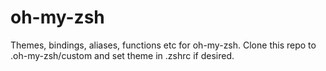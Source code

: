 # oh-my-zsh

Themes, bindings, aliases, functions etc for oh-my-zsh. Clone this repo to .oh-my-zsh/custom and set theme in .zshrc if desired.
